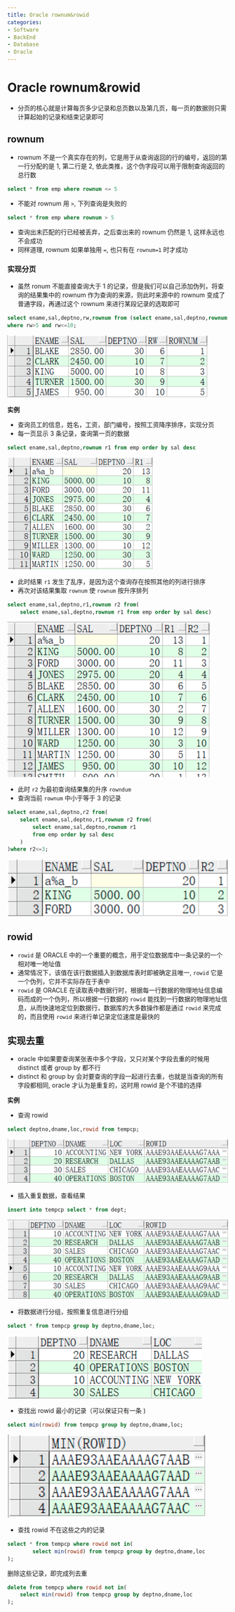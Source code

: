 ```yaml
---
title: Oracle rownum&rowid
categories:
- Software
- BackEnd
- Database
- Oracle
---
```

# Oracle rownum&rowid

- 分页的核心就是计算每页多少记录和总页数以及第几页，每一页的数据则只需计算起始的记录和结束记录即可

## rownum

- rownum 不是一个真实存在的列，它是用于从查询返回的行的编号，返回的第一行分配的是 1, 第二行是 2, 依此类推，这个伪字段可以用于限制查询返回的总行数

```sql
select * from emp where rownum <= 5
```

- 不能对 rownum 用 `>`, 下列查询是失败的

```sql
select * from emp where rownum > 5
```

- 查询出未匹配的行已经被丢弃，之后查出来的 rownum 仍然是 1, 这样永远也不会成功
- 同样道理, rownum 如果单独用 `=`, 也只有在 `rownum=1` 时才成功

### 实现分页

- 虽然 ronum 不能直接查询大于 1 的记录，但是我们可以自己添加伪列，将查询的结果集中的 rownum 作为查询的来源，则此时来源中的 rownum 变成了普通字段，再通过这个 rownum 来进行某段记录的选取即可

```sql
select ename,sal,deptno,rw,rownum from (select ename,sal,deptno,rownum rw from emp)
where rw>5 and rw<=10;
```

<img src="https://raw.githubusercontent.com/LuShan123888/Files/main/Pictures/2020-12-10-image-20201019112139977.png" alt="image-20201019112139977" style="zoom:50%;" />

**实例**

- 查询员工的信息，姓名，工资，部门编号，按照工资降序排序，实现分页
- 每一页显示 3 条记录，查询第一页的数据

```sql
select ename,sal,deptno,rownum r1 from emp order by sal desc
```

<img src="https://raw.githubusercontent.com/LuShan123888/Files/main/Pictures/2020-12-10-image-20201019113234148.png" alt="image-20201019113234148" style="zoom: 67%;" />

- 此时结果 `r1` 发生了乱序，是因为这个查询存在按照其他的列进行排序
- 再次对该结果集取 `rownum` 使 `rownum` 按升序排列

```sql
select ename,sal,deptno,r1,rownum r2 from(
	select ename,sal,deptno,rownum r1 from emp order by sal desc)
```

<img src="https://raw.githubusercontent.com/LuShan123888/Files/main/Pictures/2020-12-10-2020-11-06-image-20201019113330065.png" alt="image-20201019113330065" style="zoom:50%;" />

- 此时 `r2` 为最初查询结果集的升序 `rowndum`
- 查询当前 `rownum` 中小于等于 3 的记录

```sql
select ename,sal,deptno,r2 from(
	select ename,sal,deptno,r1,rownum r2 from(
		select ename,sal,deptno,rownum r1
		from emp order by sal desc
	)
)where r2<=3;
```

<img src="https://raw.githubusercontent.com/LuShan123888/Files/main/Pictures/2020-12-10-2020-11-06-image-20201019113411210.png" alt="image-20201019113411210" style="zoom:50%;" />

## rowid

- `rowid` 是 ORACLE 中的一个重要的概念，用于定位数据库中一条记录的一个相对唯一地址值
- 通常情况下，该值在该行数据插入到数据库表时即被确定且唯一, `rowid` 它是一个伪列，它并不实际存在于表中
- `rowid` 是 ORACLE 在读取表中数据行时，根据每一行数据的物理地址信息编码而成的一个伪列，所以根据一行数据的 `rowid` 能找到一行数据的物理地址信息，从而快速地定位到数据行，数据库的大多数操作都是通过 `rowid` 来完成的，而且使用 `rowid` 来进行单记录定位速度是最快的

## 实现去重

- oracle 中如果要查询某张表中多个字段，又只对某个字段去重的时候用 distinct 或者 group by 都不行
- distinct 和 group by 会对要查询的字段一起进行去重，也就是当查询的所有字段都相同, oracle 才认为是重复的，这时用 rowid 是个不错的选择

**实例**

- 查询 rowid

```sql
select deptno,dname,loc,rowid from tempcp;
```

<img src="https://raw.githubusercontent.com/LuShan123888/Files/main/Pictures/2020-12-10-image-20201019132935238.png" alt="image-20201019132935238" style="zoom:50%;" />

- 插入重复数据，查看结果

```sql
insert into tempcp select * from dept;
```

<img src="https://raw.githubusercontent.com/LuShan123888/Files/main/Pictures/2020-12-10-image-20201019133113356.png" alt="image-20201019133113356" style="zoom:50%;" />

- 将数据进行分组，按照重复信息进行分组

```sql
select * from tempcp group by deptno,dname,loc;
```

<img src="https://raw.githubusercontent.com/LuShan123888/Files/main/Pictures/2020-12-10-image-20201019133351902.png" alt="image-20201019133351902" style="zoom:50%;" />

- 查找出 rowid 最小的记录（可以保证只有一条 )

```sql
select min(rowid) from tempcp group by deptno,dname,loc;
```

<img src="https://raw.githubusercontent.com/LuShan123888/Files/main/Pictures/2020-12-10-image-20201019133505973.png" alt="image-20201019133505973" style="zoom:50%;" />

- 查找 rowid 不在这些之内的记录

```sql
select * from tempcp where rowid not in(
    	select min(rowid) from tempcp group by deptno,dname,loc
);
```

删除这些记录，即完成列去重

```sql
delete from tempcp where rowid not in(
	select min(rowid) from tempcp group by deptno,dname,loc
);
```

